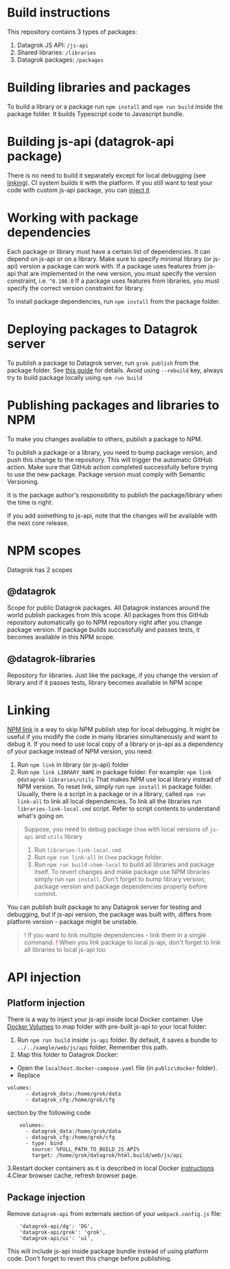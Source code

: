 # Build instructions

This repository contains 3 types of packages:

1. Datagrok JS API: `/js-api`
2. Shared libraries: `/libraries`
3. Datagrok packages: `/packages`

# Building libraries and packages

To build a library or a package run `npm install` and `npm run build` inside the package folder. 
It builds Typescript code to Javascript bundle.

# Building js-api (datagrok-api package)

There is no need to build it separately except for local debugging (see [linking](#linking)). CI system builds it with the platform. 
If you still want to test your code with custom js-api package, you can [inject it](#api-injection)

# Working with package dependencies

Each package or library must have a certain list of dependencies. It can depend on js-api or on a library.
Make sure to specify minimal library (or js-api) version a package can work with.
If a package uses features from js-api that are implemented in the new version, you must specify the version constraint, i.e. `^0.108.0`
If a package uses features from libraries, you must specify the correct version constraint for library.

To install package dependencies, run `npm install` from the package folder. 

# Deploying packages to Datagrok server

To publish a package to Datagrok server, run `grok publish` from the package folder. See [this guide](../help/develop/develop.md) for
details.
Avoid using `--rebuild` key, always try to build package locally using `npm run build`
 
# Publishing packages and libraries to NPM

To make you changes available to others, publish a package to NPM. 

To publish a package or a library, you need to bump package version, and push this change to the repository.
This will trigger the automatic GitHub action. Make sure that GitHub action completed successfully before
trying to use the new package. Package version must comply with Semantic Versioning.

It is the package author's responsibility to publish the package/library when the time is right.

If you add something to js-api, note that the changes will be available with the next core release.

# NPM scopes

Datagrok has 2 scopes

## @datagrok

Scope for public Datagrok packages. All Datagrok instances around the world publish packages from this scope. 
All packages from this GitHub repository automatically go to NPM repository right after you change package version.
If package builds successfully and passes tests, it becomes available in this NPM scope.

## @datagrok-libraries

Repository for libraries. 
Just like the package, if you change the version of library and if it passes tests, library becomes available in NPM scope

# Linking

[NPM link](https://docs.npmjs.com/cli/v8/commands/npm-link) is a way to skip NPM publish step for local debugging. It might be useful if you modify the code in many libraries simultaneously and want to debug it. 
If you need to use local copy of a library or js-api as a dependency of your package instead of NPM version, you need:

1. Run `npm link` in library (or js-api) folder
2. Run `npm link LIBRARY_NAME` in package folder. For example: `npm link @datagrok-libraries/utils`
That makes NPM use local library instead of NPM version. To reset link, simply run `npm install` in package folder.
Usually, there is a script in a package or in a library, called `npm run link-all` to link all local dependencies. 
To link all the libraries run `libraries-link-local.cmd` script. Refer to script contents to understand what's going on.

> Suppose, you need to debug package `Chem` with local versions of `js-api` and `utils` library
>
> 1. Run `libraries-link-local.cmd`.
> 2. Run `npm run link-all` in `Chem` package folder.
> 3. Run `npm run build-chem-local` to build all libraries and package itself.
> To revert changes and make package use NPM libraries simply run `npm install`.
> Don't forget to bump library version, package version and package dependencies properly before commit.

You can publish built package to any Datagrok server for testing and debugging, but if js-api version, the package was built with, differs from platform version - package might be unstable.
> <span style="color:red">!</span> If you want to link multiple dependencies - link them in a single command.
> <span style="color:red">!</span> When you link package to local js-api, don't forget to link all libraries to local js-api too

# API injection

## Platform injection 

There is a way to inject your js-api inside local Docker container. Use [Docker Volumes](https://docs.docker.com/storage/volumes/) to map folder with pre-built js-api to your local folder:

1. Run `npm run build` inside `js-api` folder. By default, it saves a bundle to `../../xamgle/web/js/api` folder. Remember this path.
2. Map this folder to Datagrok Docker:

* Open the `localhost.docker-compose.yaml` file (in `public\docker` folder).
* Replace 

```
volumes:
      - datagrok_data:/home/grok/data
      - datagrok_cfg:/home/grok/cfg
```

section by the following code

```
    volumes:
      - datagrok_data:/home/grok/data
      - datagrok_cfg:/home/grok/cfg
      - type: bind
        source: %FULL_PATH_TO_BUILD_JS_API%
        target: /home/grok/datagrok/html.build/web/js/api
```

3.Restart docker containers as it is described in local Docker [instructions](https://datagrok.ai/help/develop/admin/docker-compose)
4.Clear browser cache, refresh browser page.

## Package injection

Remove `datagrok-api` from externals section of your `webpack.config.js` file:

```
    'datagrok-api/dg': 'DG',
    'datagrok-api/grok': 'grok',
    'datagrok-api/ui': 'ui',
```

This will include js-api inside package bundle instead of using platform code. Don't forget to revert this change before publishing.
